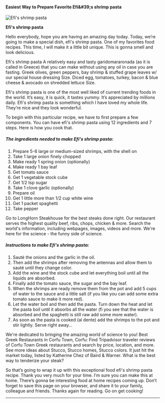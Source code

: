             

#### Easiest Way to Prepare Favorite Efi&amp;#39;s shrimp pasta

![Efi's shrimp pasta](https://img-global.cpcdn.com/recipes/f489c1817bcc590108e370187d732ff5/751x532cq70/efis-shrimp-pasta-recipe-main-photo.jpg)

**Efi's shrimp pasta**

Hello everybody, hope you are having an amazing day today. Today, we’re going to make a special dish, efi's shrimp pasta. One of my favorites food recipes. This time, I will make it a little bit unique. This is gonna smell and look delicious.

Efi's shrimp pasta A relatively easy and tasty garidomararonada (as it is called in Greece) that you can make without using any oil in case you are fasting. Greek olives, green peppers, bay shrimp & stuffed grape leaves w/ our special house dressing Size. Diced egg, tomatoes, turkey, bacon & blue cheese & avocado on shredded lettuce Size.

Efi's shrimp pasta is one of the most well liked of current trending foods in the world. It’s easy, it is quick, it tastes yummy. It’s appreciated by millions daily. Efi's shrimp pasta is something which I have loved my whole life. They’re nice and they look wonderful.

To begin with this particular recipe, we have to first prepare a few components. You can have efi's shrimp pasta using 12 ingredients and 7 steps. Here is how you cook that.

##### The ingredients needed to make Efi's shrimp pasta:

1.  Prepare 5-6 large or medium-sized shrimps, with the shell on
2.  Take 1 large onion finely chopped
3.  Make ready 1 spring onion (optionally)
4.  Make ready 1 bay leaf
5.  Get tomato sauce
6.  Get 1 vegetable stock cube
7.  Get 1/2 tsp sugar
8.  Take 1 clove garlic (optionally)
9.  Prepare oil
10.  Get 1 little more than 1/2 cup white wine
11.  Get 1 packet spaghetti
12.  Take pepper

Go to LongHorn Steakhouse for the best steaks done right. Our restaurant serves the highest quality beef, ribs, chops, chicken & more. Search the world's information, including webpages, images, videos and more. We're here for the science - the funny side of science.

##### Instructions to make Efi's shrimp pasta:

1.  Sauté the onions and the garlic in the oil.
2.  Then add the shrimps after removing the antennas and allow them to sauté until they change color.
3.  Add the wine and the stock cube and let everything boil until all the liquids are absorbed.
4.  Finally add the tomato sauce, the sugar and the bay leaf.
5.  When the shrimps are ready remove them from the pot and add 5 cups of water to the sauce and a little salt (if you like you can add some extra tomato sauce to make it more red).
6.  Let the water boil and then add the pasta. Turn down the heat and let the pasta boil until it absorbs all the water (fi you see that the water is absorbed and the spaghetti is still raw add some more water).
7.  As soon as the pasta is cooked (al dente) add the shrimps to the pot and stir lightly. Serve right away…

We're dedicated to bringing the amazing world of science to you! Best Greek Restaurants in Corfu Town, Corfu: Find Tripadvisor traveler reviews of Corfu Town Greek restaurants and search by price, location, and more. See more ideas about Stucco, Stucco homes, Stucco colors. It just hit the market today, listed by Katherine Chez of Baird & Warner. What is the best way to tenderize your steak?

So that’s going to wrap it up with this exceptional food efi's shrimp pasta recipe. Thank you very much for your time. I’m sure you can make this at home. There’s gonna be interesting food at home recipes coming up. Don’t forget to save this page on your browser, and share it to your family, colleague and friends. Thanks again for reading. Go on get cooking!

* * *